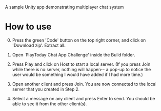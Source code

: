 A sample Unity app demonstrating multiplayer chat system

<h1>How to use</h1>

0. Press the green 'Code' button on the top right corner, and click on 'Download zip'. Extract all.

1. Open 'PlayToday Chat App Challenge' inside the Build folder.

2. Press Play and click on Host to start a local server.
(If you press Join while there is no server, nothing will happen-- a pop-up to notice the user would be something I would have added if I had more time.)

3. Open another client and press Join. You are now connected to the local server that you created in Step 2.

4. Select a message on any client and press Enter to send. You should be able to see it from the other client(s).

